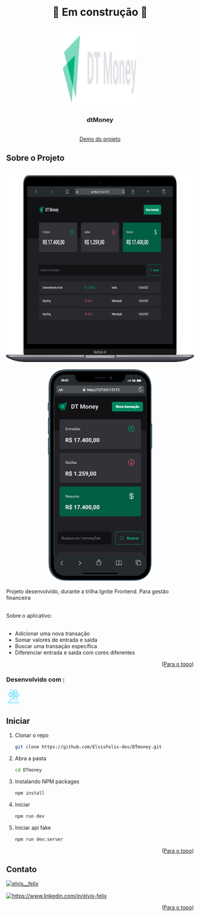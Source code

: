 <div align="center">
  <h1>🚧 Em construção 🚧</h1>
</div>

<br />
<div align="center" id='topo'>
  <a href="https://github.com/othneildrew/Best-README-Template">
    <img src="/frontend/src/assets/imgLogo.svg" alt="Logo" width="200" height="200">
  </a>

  <h3 align="center">dtMoney</h3>

  <p align="center">
    <br />
    <a href="https://dtmoney-finance.netlify.app/">Demo do projeto</a>
  </p>
</div>



## Sobre o Projeto
<br />
<!--[![Screen Shot][product-screenshot]](/mobile.png)
[![Screen Shot][product-screenshot]](/pc.png)-->
<div align="center">
  <img src="frontend/pc.png" alt="Logo" width="873" height="501"><br />
  <br />
  <img src="frontend/mobile.png" alt="Logo" width="280" height="567">
</div>
<br />
Projeto desenvolvido, durante a trilha Ignite Frontend. Para gestão financeira <br />

<br />Sobre o aplicativo:<br />
<br />

- Adicionar uma nova transação
- Somar valores de entrada e saída
- Buscar uma transação específica
- Diferenciar entrada e saída com cores diferentes

<p align="right">(<a href="#topo">Para o topo</a>)</p>



### Desenvolvido com :

<a href="https://reactjs.org/" target="_blank" rel="noreferrer"> <img src="https://raw.githubusercontent.com/devicons/devicon/master/icons/react/react-original-wordmark.svg" alt="react" width="40" height="40"/> </a>



<!-- GETTING STARTED -->
## Iniciar

1. Clonar o repo
   ```sh
   git clone https://github.com/ElvisFelix-dev/DTmoney.git
   ```
2. Abra a pasta
   ```sh
   cd DTmoney
   
3. Instalando NPM packages
   ```sh
   npm install
   ```
   
4. Iniciar 
   ```sh
   npm run dev
   ```
   
5. Iniciar api fake
   ```sh
   npm run dev:server
   ```

<p align="right">(<a href="#topo">Para o topo</a>)</p>




<!-- CONTACT -->
## Contato

 <p align="left"> <a href="https://twitter.com/elvis__felix" target="blank"><img src="https://img.shields.io/twitter/follow/elvis__felix?logo=twitter&style=for-the-badge" alt="elvis__felix" /></a> </p>
<a href="https://linkedin.com/in/https://www.linkedin.com/in/elvis-felix" target="blank"><img align="center" src="https://raw.githubusercontent.com/rahuldkjain/github-profile-readme-generator/master/src/images/icons/Social/linked-in-alt.svg" alt="https://www.linkedin.com/in/elvis-felix" height="30" width="40" /></a>


<p align="right">(<a href="#topo">Para o topo</a>)</p>



